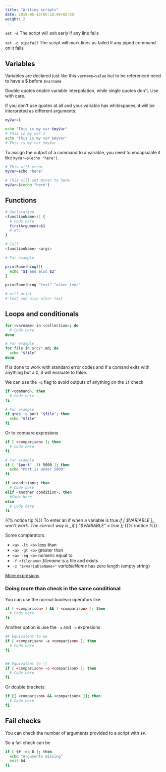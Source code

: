 ```yaml
---
title: "Writing scripts"
date: 2019-05-15T00:18:40+02:00
weight: 2
---
```


`set -e` The script will exit early if any line fails

`set -o pipefail` The script will mark lines as failed if any piped command on it fails

## Variables

Variables are declared just like this `varname=value` but to be referenced need to have a $ before `$varname`

Double quotes enable variable interpolation, while single quotes don't. Use with care.

If you don't use quotes at all and your variable has whitespaces, it will be interpreted as different arguments.

```bash
myVar=1

echo "This is my var $myVar"
# This is my var 1
echo 'This is my var $myVar'
# This is my var $myVar
```

To assign the output of a command to a variable, you need to encapsulate it like `myVar=$(echo "here")`.

```bash
# This will error
myVar=echo "here"

# This will set myVar to here
myVar=$(echo "here")

```

## Functions

```bash
# Declaration
<functionName>() {
  # Code here
  firstArgument=$1
  # etc
}

# Call
<functionName> <args>

# For example

printSomething(){
  echo "$1 and also $2"
}

printSomething "text" "other text"

# will print
# text and also other text
```


## Loops and conditionals

```bash
for <varname> in <collection>; do
  # Code here
done

# For example
for file in src/*.md; do
  echo "$file"
done
```

If is done to work with standard error codes and if a comand exits with anything but a 0, it will evaluate to false.

We can use the `-q` flag to avoid outputs of anything on the `if` check

```bash
if <command>; then
  # Code here
fi

# For example
if grep -q port "$file"; then
  echo "$file"
fi
```

Or to compare expresions


```bash
if [ <comparison> ]; then
  # Code here
fi

# For example
if [ "$port" -lt 5000 ]; then
  echo "Port is under 5000"
fi
```


```bash
if <condition>; then
  # Code here
elif <another condition>; then
  #Code here
else
  # Code here
fi
```

{{% notice tip %}}
To enter an if when a variable is true _if [ $VARIABLE ];_ won't work. The correct way is _if [ "$VARIABLE" = true ];_
{{% /notice %}}

Some comparators:

- `<a> -lt <b>` less than
- `<a> -gt <b>` greater than
- `<a> -eq <b>` numeric equal to
- `-f <filename>` *filename* is a file and exists
- `-z "$<variableName>"` *variableName* has zero length (empty string)

[More expresions](http://tldp.org/LDP/Bash-Beginners-Guide/html/sect_07_01.html)

### Doing more than check in the same conditional

You can use the normal boolean operators like:

```bash
if [ <comparison> ] && [ <comparison> ]; then
  # Code here
fi
```

Another option is use the `-a` and `-o` expresions:

```bash
## Equivalent to &&
if [ <comparison> -a <comparison> ]; then
  # Code here
fi


## Equivalent to ||
if [ <comparison> -o <comparison> ]; then
  # Code here
fi
```

Or double brackets:

```bash
if [[ <comparison> && <comparison> ]]; then
  # Code here
fi
```

## Fail checks

You can check the number of arguments provided to a script with `$#`.

So a fail check can be

```bash
if [ $# -eq 0 ]; then
  echo "Arguments missing"
  exit 64
fi
```

